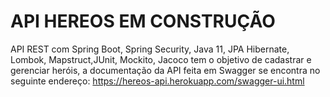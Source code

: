 # API HEREOS EM CONSTRUÇÃO

API REST com Spring Boot, Spring Security, Java 11, JPA Hibernate, Lombok, Mapstruct,JUnit, Mockito, Jacoco tem o objetivo de cadastrar e gerenciar heróis, 
a documentação da API feita em Swagger se encontra no seguinte endereço: https://hereos-api.herokuapp.com/swagger-ui.html
